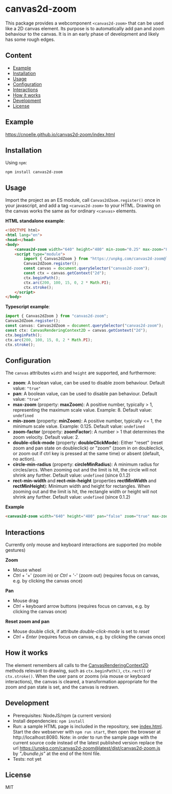 # canvas2d-zoom

This package provides a webcomponent `<canvas2d-zoom>` that can be used like a 2D canvas element. Its purpose is to automatically add pan and zoom behaviour to the canvas. It is in an early phase of development and likely has some rough edges.

## Content

* [Example](#example)
* [Installation](#installation)
* [Usage](#usage)
* [Configuration](#configuration)
* [Interactions](#interactions)
* [How it works](#how-it-works)
* [Development](#development)
* [License](#license)

## Example

https://cnoelle.github.io/canvas2d-zoom/index.html

## Installation

Using `npm`:
```
npm install canvas2d-zoom 
```

## Usage

Import the project as an ES module, call `Canvas2dZoom.register()` once in your javascript, and add a tag `<canvas2d-zoom>` to your HTML. Drawing on the canvas works the same as for ordinary `<canvas>` elements.

**HTML standalone example**:

```html
<!DOCTYPE html>
<html lang="en">
<head></head>
<body>
    <canvas2d-zoom width="640" height="480" min-zoom="0.25" max-zoom="8"></canvas2d-zoom>
    <script type="module">
        import { Canvas2dZoom } from "https://unpkg.com/canvas2d-zoom@latest/dist/canvas2d-zoom.js";
        Canvas2dZoom.register();
        const canvas = document.querySelector("canvas2d-zoom");
        const ctx = canvas.getContext("2d");
        ctx.beginPath();
        ctx.arc(200, 100, 15, 0, 2 * Math.PI);
        ctx.stroke();
    </script>
</body>
```

**Typescript example**:

```javascript
import { Canvas2dZoom } from "canvas2d-zoom";
Canvas2dZoom.register();
const canvas: Canvas2dZoom = document.querySelector("canvas2d-zoom");
const ctx: CanvasRenderingContext2D = canvas.getContext("2d");
ctx.beginPath();
ctx.arc(200, 100, 15, 0, 2 * Math.PI);
ctx.stroke();
```

## Configuration

The `canvas` attributes `width` and `height` are supported, and furthermore:

* **zoom**: A boolean value, can be used to disable zoom behaviour. Default value: `"true"`
* **pan**: A boolean value, can be used to disable pan behaviour. Default value: `"true"`
* **max-zoom** (property: **maxZoom**): A positive number, typically > 1, representing the maximum scale value. Example: 8. Default value: `undefined` 
* **min-zoom** (property: **minZoom**): A positive number, typically <= 1, the minimum scale value. Example: 0.125. Default value: `undefined` 
* **zoom-factor** (property: **zoomFactor**): A number > 1 that determines the zoom velocity. Default value: 2. 
* **double-click-mode** (property: **doubleClickMode**): Either "reset" (reset zoom and pan state on doubleclick) or "zoom" (zoom in on doubleclick, or zoom out if ctrl key is pressed at the same time) or absent (default, no action).
* **circle-min-radius** (property: **circleMinRadius**): A minimum radius for circles/arcs. When zooming out and the limit is hit, the circle will not shrink any further. Default value: `undefined` (since 0.1.2)
* **rect-min-width** and **rect-min-height** (properties **rectMinWidth** and **rectMinHeight**): Minimum width and height for rectangles. When zooming out and the limit is hit, the rectangle width or height will not shrink any further. Default value: `undefined` (since 0.1.2)


**Example**
```html
<canvas2d-zoom width="640" height="480" pan="false" zoom="true" max-zoom="8" min-zoom="0.125" double-click-mode="reset"></canvas2d-zoom>
```

## Interactions

Currently only mouse and keyboard interactions are supported (no mobile gestures)

**Zoom**
* Mouse wheel
* *Ctrl* + '+' (zoom in) or *Ctrl* + '-' (zoom out) (requires focus on canvas, e.g. by clicking the canvas once) 

**Pan**
* Mouse drag
* *Ctrl* + keyboard arrow buttons  (requires focus on canvas, e.g. by clicking the canvas once)

**Reset zoom and pan**
* Mouse double click, if attribute *double-click-mode* is set to *reset*
* *Ctrl* + *Enter* (requires focus on canvas, e.g. by clicking the canvas once) 

## How it works

The element remembers all calls to the [CanvasRenderingContext2D](https://developer.mozilla.org/de/docs/Web/API/CanvasRenderingContext2D) methods relevant to drawing, such as `ctx.beginPath()`, `ctx.rect()` or `ctx.stroke()`. When the user pans or zooms (via mouse or keyboard interactions), the canvas is cleared, a transformation appropriate for the zoom and pan state is set, and the canvas is redrawn.

## Development

* Prerequisites: NodeJS/npm (a current version)
* Install dependencies: `npm install`
* Run: a sample HTML page is included in the repository, see [index.html](./index.html). Start the dev webserver with `npm run start`, then open the browser at http://localhost:8080. Note: in order to run the sample page with the current source code instead of the latest published version replace the url https://unpkg.com/canvas2d-zoom@latest/dist/canvas2d-zoom.js by *"./bundle.js"* at the end of the html file.
* Tests: not yet

## License

MIT

